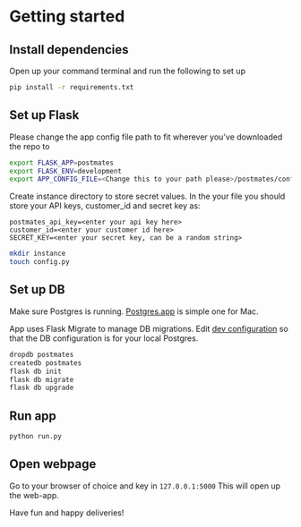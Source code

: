 # Getting started

## Install dependencies
Open up your command terminal and run the following to set up

```bash
pip install -r requirements.txt
```

## Set up Flask
Please change the app config file path to fit wherever you've downloaded the repo to
```bash
export FLASK_APP=postmates
export FLASK_ENV=development
export APP_CONFIG_FILE=<Change this to your path please>/postmates/config/development.py
```

Create instance directory to store secret values. 
In the your file you should store your API keys, customer_id and secret key as:
```
postmates_api_key=<enter your api key here>
customer_id=<enter your customer id here>
SECRET_KEY=<enter your secret key, can be a random string>
```

``` bash
mkdir instance
touch config.py
```

## Set up DB
Make sure Postgres is running. [Postgres.app](https://postgresapp.com) is simple one for Mac.

App uses Flask Migrate to manage DB migrations.
Edit [dev configuration](./config/development.py) so that the DB configuration is for your local Postgres.

```bash
dropdb postmates
createdb postmates
flask db init
flask db migrate
flask db upgrade
```

## Run app
```bash
python run.py
```

## Open webpage
Go to your browser of choice and key in `127.0.0.1:5000`
This will open up the web-app.

Have fun and happy deliveries!